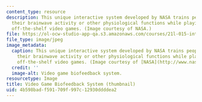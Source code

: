 ```yaml
---
content_type: resource
description: This unique interactive system developed by NASA trains people to change
  their brainwave activity or other physiological functions while playing popular
  off-the-shelf video games. (Image courtesy of NASA.)
file: https://ol-ocw-studio-app-qa.s3.amazonaws.com/courses/21l-015-introduction-to-media-studies-fall-2005/4b598badf591709f997c12930ddddea2_21l-015f05-th.jpg
file_type: image/jpeg
image_metadata:
  caption: This unique interactive system developed by NASA trains people to change
    their brainwave activity or other physiological functions while playing popular
    off-the-shelf video games. (Image courtesy of [NASA](http://www.nasa.gov/home/index.html).)
  credit: ''
  image-alt: Video game biofeedback system.
resourcetype: Image
title: Video Game Biofeedback System (thumbnail)
uid: 4b598bad-f591-709f-997c-12930ddddea2
---
```


